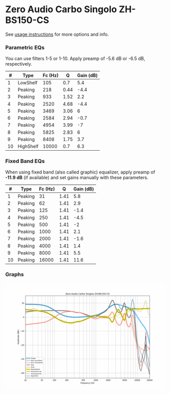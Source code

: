 # Zero Audio Carbo Singolo ZH-BS150-CS
See [usage instructions](https://github.com/jaakkopasanen/AutoEq#usage) for more options and info.

### Parametric EQs
You can use filters 1-5 or 1-10. Apply preamp of -5.6 dB or -6.5 dB, respectively.

|   # | Type      |   Fc (Hz) |    Q |   Gain (dB) |
|-----|-----------|-----------|------|-------------|
|   1 | LowShelf  |       105 | 0.7  |         5.4 |
|   2 | Peaking   |       218 | 0.44 |        -4.4 |
|   3 | Peaking   |       933 | 1.52 |         2.2 |
|   4 | Peaking   |      2520 | 4.68 |        -4.4 |
|   5 | Peaking   |      3469 | 3.06 |         6   |
|   6 | Peaking   |      2584 | 2.94 |        -0.7 |
|   7 | Peaking   |      4954 | 3.99 |        -7   |
|   8 | Peaking   |      5825 | 2.83 |         6   |
|   9 | Peaking   |      8408 | 1.75 |         3.7 |
|  10 | HighShelf |     10000 | 0.7  |         6.3 |

### Fixed Band EQs
When using fixed band (also called graphic) equalizer, apply preamp of **-11.9 dB** (if available) and set gains manually with these parameters.

|   # | Type    |   Fc (Hz) |    Q |   Gain (dB) |
|-----|---------|-----------|------|-------------|
|   1 | Peaking |        31 | 1.41 |         5.8 |
|   2 | Peaking |        62 | 1.41 |         2.9 |
|   3 | Peaking |       125 | 1.41 |        -1.4 |
|   4 | Peaking |       250 | 1.41 |        -4.5 |
|   5 | Peaking |       500 | 1.41 |        -2   |
|   6 | Peaking |      1000 | 1.41 |         2.1 |
|   7 | Peaking |      2000 | 1.41 |        -1.6 |
|   8 | Peaking |      4000 | 1.41 |         1.4 |
|   9 | Peaking |      8000 | 1.41 |         5.5 |
|  10 | Peaking |     16000 | 1.41 |        11.6 |

### Graphs
![](./Zero%20Audio%20Carbo%20Singolo%20ZH-BS150-CS.png)
